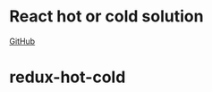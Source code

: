 # React hot or cold solution

[GitHub](https://github.com/Thinkful-Ed/react-hot-cold)

# redux-hot-cold
